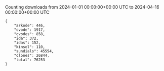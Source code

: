
Counting downloads from 2024-01-01 00:00:00+00:00 UTC to 2024-04-16 00:00:00+00:00 UTC

```
{
    "arkode": 446,
    "cvode": 1917,
    "cvodes": 858,
    "ida": 372,
    "idas": 152,
    "kinsol": 110,
    "sundials": 45554,
    "clones": 26844,
    "total": 76253
}
```
